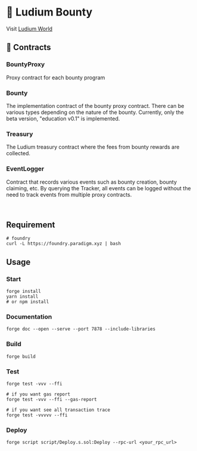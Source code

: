 # 🤑 Ludium Bounty

Visit [Ludium World](https://ludium.world/)

## 📄 Contracts

### BountyProxy

Proxy contract for each bounty program

### Bounty

The implementation contract of the bounty proxy contract.
There can be various types depending on the nature of the bounty.
Currently, only the beta version, "education v0.1" is implemented.

### Treasury

The Ludium treasury contract where the fees from bounty rewards are collected.

### EventLogger

Contract that records various events such as bounty creation, bounty claiming, etc.
By querying the Tracker, all events can be logged without the need to track events from multiple proxy contracts.

<br>

## Requirement

```
# foundry
curl -L https://foundry.paradigm.xyz | bash
```

## Usage

### Start

```shell
forge install
yarn install
# or npm install
```

### Documentation

```shell
forge doc --open --serve --port 7878 --include-libraries
```

### Build

```shell
forge build
```

### Test

```shell
forge test -vvv --ffi

# if you want gas report
forge test -vvv --ffi --gas-report

# if you want see all transaction trace
forge test -vvvvv --ffi
```

### Deploy

```shell
forge script script/Deploy.s.sol:Deploy --rpc-url <your_rpc_url>
```
